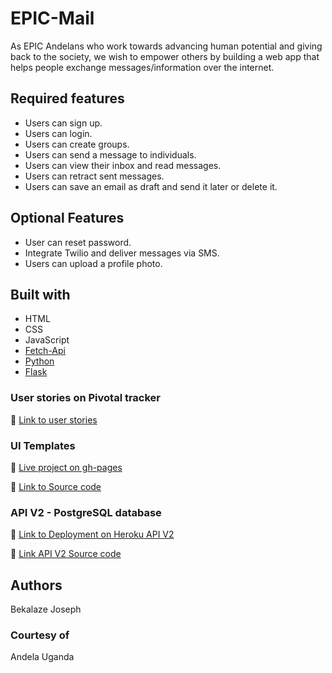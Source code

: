 # EPIC-Mail

As EPIC Andelans who work towards advancing human potential and giving back to the society, we wish to empower others by building a web app that helps people exchange messages/information over the internet.

## Required features

- Users can sign up.  
- Users can login.  
- Users can create groups.
- Users can send a message to individuals.
- Users can view their inbox and read messages.
- Users can retract sent messages.
- Users can save an email as draft and send it later or delete it.


## Optional Features

- User can reset password.
- Integrate Twilio and deliver messages via SMS.
- Users can upload a profile  photo.

## Built with

- HTML
- CSS
- JavaScript
- [Fetch-Api](https://github.com/mdn/fetch-examples)
- [Python](https://www.python.org/)
- [Flask](http://flask.pocoo.org/)

### User stories on Pivotal tracker

:link:  [Link to user stories](https://www.pivotaltracker.com/n/projects/2318783)

### UI Templates

:link: [Live project on gh-pages](https://bekeplar.github.io/EPIC-Mail/UI/)

:link: [Link to Source code](https://github.com/bekeplar/EPIC-Mail)


### API V2 - PostgreSQL database

:rocket: [Link to Deployment on Heroku API V2](https://kepicmail.herokuapp.com/)


:link: [Link API V2 Source code](https://github.com/bekeplar/EPIC-MailAPI/tree/develop)


## Authors

Bekalaze Joseph

### Courtesy of

Andela Uganda